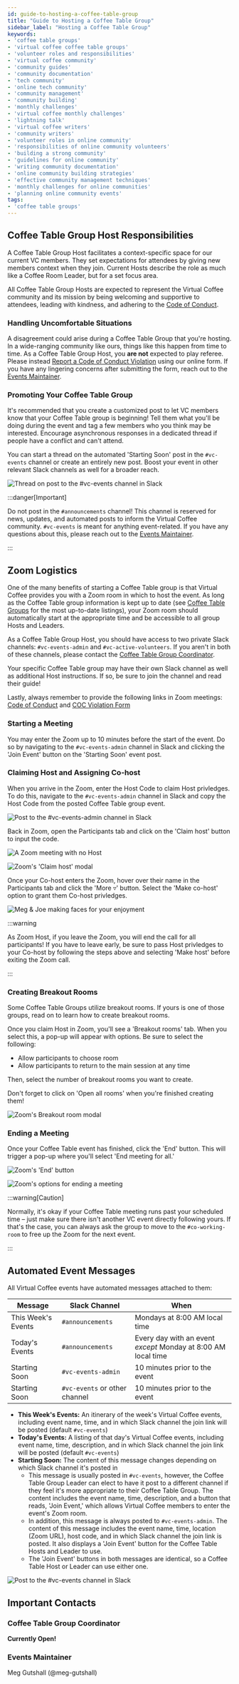 ```yaml
---
id: guide-to-hosting-a-coffee-table-group
title: "Guide to Hosting a Coffee Table Group"
sidebar_label: "Hosting a Coffee Table Group"
keywords: 
- 'coffee table groups'
- 'virtual coffee coffee table groups'
- 'volunteer roles and responsibilities'
- 'virtual coffee community'
- 'community guides'
- 'community documentation'
- 'tech community'
- 'online tech community'
- 'community management'
- 'community building'
- 'monthly challenges'
- 'virtual coffee monthly challenges'
- 'lightning talk'
- 'virtual coffee writers'
- 'community writers'
- 'volunteer roles in online community'
- 'responsibilities of online community volunteers'
- 'building a strong community'
- 'guidelines for online community'
- 'writing community documentation'
- 'online community building strategies'
- 'effective community management techniques'
- 'monthly challenges for online communities'
- 'planning online community events'
tags: 
- 'coffee table groups'
---
```


## Coffee Table Group Host Responsibilities

A Coffee Table Group Host facilitates a context-specific space for our current VC members. They set expectations for attendees by giving new members context when they join. Current Hosts describe the role as much like a Coffee Room Leader, but for a set focus area.

All Coffee Table Group Hosts are expected to represent the Virtual Coffee community and its mission by being welcoming and supportive to attendees, leading with kindness, and adhering to the [Code of Conduct](https://virtualcoffee.io/code-of-conduct).

### Handling Uncomfortable Situations

A disagreement could arise during a Coffee Table Group that you're hosting. In a wide-ranging community like ours, things like this happen from time to time. As a Coffee Table Group Host, you **are not** expected to play referee. Please instead [Report a Code of Conduct Violation](https://virtualcoffee.io/report-coc-violation) using our online form. If you have any lingering concerns after submitting the form, reach out to the [Events Maintainer](#events-maintainer).

### Promoting Your Coffee Table Group

It's recommended that you create a customized post to let VC members know that your Coffee Table group is beginning! Tell them what you'll be doing during the event and tag a few members who you think may be interested. Encourage asynchronous responses in a dedicated thread if people have a conflict and can't attend.

You can start a thread on the automated 'Starting Soon' post in the `#vc-events` channel or create an entirely new post. Boost your event in other relevant Slack channels as well for a broader reach.

![Thread on post to the `#vc-events` channel in Slack](../../_assets/images/thread-on-starting-soon-post.png)

:::danger[Important]

Do not post in the `#announcements` channel! This channel is reserved for news, updates, and automated posts to inform the Virtual Coffee community. `#vc-events` is meant for anything event-related. If you have any questions about this, please reach out to the [Events Maintainer](#events-maintainer).

:::

## Zoom Logistics

One of the many benefits of starting a Coffee Table group is that Virtual Coffee provides you with a Zoom room in which to host the event. As long as the Coffee Table group information is kept up to date (see [Coffee Table Groups](https://github.com/Virtual-Coffee/VC-Community-Docs/blob/6d722dceba508ecf8f583dedb3df3b1fb9fbde42/coffee-table-groups/coffee-table-groups.md) for the most up-to-date listings), your Zoom room should automatically start at the appropriate time and be accessible to all group Hosts and Leaders.

As a Coffee Table Group Host, you should have access to two private Slack channels: `#vc-events-admin` and `#vc-active-volunteers`. If you aren't in both of these channels, please contact the [Coffee Table Group Coordinator](#coffee-table-group-coordinator).

Your specific Coffee Table group may have their own Slack channel as well as additional Host instructions. If so, be sure to join the channel and read their guide!

Lastly, always remember to provide the following links in Zoom meetings: [Code of Conduct](https://virtualcoffee.io/code-of-conduct/) and [COC Violation Form](https://virtualcoffee.io/report-coc-violation/)

### Starting a Meeting

You may enter the Zoom up to 10 minutes before the start of the event. Do so by navigating to the `#vc-events-admin` channel in Slack and clicking the 'Join Event' button on the 'Starting Soon' event post.

### Claiming Host and Assigning Co-host

When you arrive in the Zoom, enter the Host Code to claim Host privledges. To do this, navigate to the `#vc-events-admin` channel in Slack and copy the Host Code from the posted Coffee Table group event.

![Post to the `#vc-events-admin` channel in Slack](../../_assets/images/host-code.png)

Back in Zoom, open the Participants tab and click on the 'Claim host' button to input the code.

![A Zoom meeting with no Host](../../_assets/images/hostless-zoom.png)

![Zoom's 'Claim host' modal](../../_assets/images/claim-host.png)

Once your Co-host enters the Zoom, hover over their name in the Participants tab and click the 'More ▿' button. Select the 'Make co-host' option to grant them Co-host privledges.

![Meg & Joe making faces for your enjoyment](../../_assets/images/assign-co-host.png)

:::warning

As Zoom Host, if you leave the Zoom, you will end the call for all participants! If you have to leave early, be sure to pass Host privledges to your Co-host by following the steps above and selecting 'Make host' before exiting the Zoom call.

:::

### Creating Breakout Rooms

Some Coffee Table Groups utilize breakout rooms. If yours is one of those groups, read on to learn how to create breakout rooms.

Once you claim Host in Zoom, you'll see a 'Breakout rooms' tab. When you select this, a pop-up will appear with options. Be sure to select the following:

- Allow participants to choose room
- Allow participants to return to the main session at any time

Then, select the number of breakout rooms you want to create.

Don't forget to click on 'Open all rooms' when you're finished creating them!

![Zoom's Breakout room modal](../../_assets/images/breakout-room-options.png)

### Ending a Meeting

Once your Coffee Table event has finished, click the 'End' button. This will trigger a pop-up where you'll select 'End meeting for all.'

![Zoom's 'End' button](../../_assets/images/end-button.png)

![Zoom's options for ending a meeting](../../_assets/images/end-options.png)

:::warning[Caution]

Normally, it's okay if your Coffee Table meeting runs past your scheduled time – just make sure there isn't another VC event directly following yours. If that's the case, you can always ask the group to move to the `#co-working-room` to free up the Zoom for the next event.

:::

## Automated Event Messages

All Virtual Coffee events have automated messages attached to them:

| Message            | Slack Channel                 | When                                                          |
| ------------------ | ----------------------------- | ------------------------------------------------------------- |
| This Week's Events | `#announcements`              | Mondays at 8:00 AM local time                                 |
| Today's Events     | `#announcements`              | Every day with an event _except_ Monday at 8:00 AM local time |
| Starting Soon      | `#vc-events-admin`            | 10 minutes prior to the event                                 |
| Starting Soon      | `#vc-events` or other channel | 10 minutes prior to the event                                 |

- **This Week's Events:** An itinerary of the week's Virtual Coffee events, including event name, time, and in which Slack channel the join link will be posted (default `#vc-events`)
- **Today's Events:** A listing of that day's Virtual Coffee events, including event name, time, description, and in which Slack channel the join link will be posted (default `#vc-events`)
- **Starting Soon:** The content of this message changes depending on which Slack channel it's posted in
  - This message is usually posted in `#vc-events`, however, the Coffee Table Group Leader can elect to have it post to a different channel if they feel it's more appropriate to their Coffee Table Group. The content includes the event name, time, description, and a button that reads, 'Join Event,' which allows Virtual Coffee members to enter the event's Zoom room.
  - In addition, this message is always posted to `#vc-events-admin`. The content of this message includes the event name, time, location (Zoom URL), host code, and in which Slack channel the join link is posted. It also displays a 'Join Event' button for the Coffee Table Hosts and Leader to use.
  - The 'Join Event' buttons in both messages are identical, so a Coffee Table Host or Leader can use either one.

![Post to the `#vc-events` channel in Slack](../../_assets/images/starting-soon-post.png)

## Important Contacts

### Coffee Table Group Coordinator

**Currently Open!**

### Events Maintainer

Meg Gutshall (@meg-gutshall)

